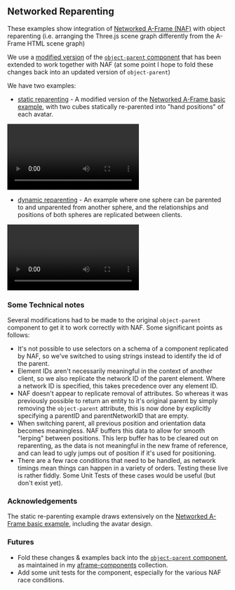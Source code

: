 

## Networked Reparenting

These examples show integration of [Networked A-Frame (NAF)](https://github.com/networked-aframe) with object reparenting (i.e. arranging the Three.js scene graph differently from the A-Frame HTML scene graph)

We use a [modified version](https://github.com/diarmidmackenzie/aframe-examples/tree/main/compositions/networked-reparenting/object-parent.js) of the [`object-parent` component](https://diarmidmackenzie.github.io/aframe-components/components/object-parent/) that has been extended to work together with NAF (at some point I hope to fold these changes back into an updated version of `object-parent`)

We have two examples:

- [static reparenting](./static/) - A modified version of the [Networked A-Frame basic example](https://github.com/networked-aframe/networked-aframe#more-examples), with two cubes statically re-parented into "hand positions" of each avatar.

<video src="https://github.com/diarmidmackenzie/aframe-examples/assets/16045703/64ecb4d4-8f83-47bd-9183-766aa6f8f9ee" controls="controls" style="max-width: 400px;">
</video>

- [dynamic reparenting](./dynamic/) - An example where one sphere can be parented to and unparented from another sphere, and the relationships and positions of both spheres are replicated between clients.

<video src="https://github.com/diarmidmackenzie/aframe-examples/assets/16045703/9489a51d-83d1-4a42-9a85-e426273c3b46" controls="controls" style="max-width: 400px;">
</video>



### Some Technical notes

Several modifications had to be made to the original `object-parent` component to get it to work correctly with NAF.  Some significant points as follows:

- It's not possible to use selectors on a schema of a component replicated by NAF, so we've switched to using strings instead to identify the id of the parent.
- Element IDs aren't necessarily meaningful in the context of another client, so we also replicate the network ID of the parent element.  Where a network ID is specified, this takes precedence over any element ID.
- NAF doesn't appear to replicate removal of attributes.  So whereas it was previously possible to return an entity to it's original parent by simply removing the `object-parent` attribute, this is now done by explicitly specifying a parentID and parentNetworkID that are empty.
- When switching parent, all previous position and orientation data becomes meaningless.  NAF buffers this data to allow for smooth "lerping" between positions.  This lerp buffer has to be cleared out on reparenting, as the data is not meaningful in the new frame of reference, and can lead to ugly jumps out of position if it's used for positioning.
- There are a few race conditions that need to be handled, as network timings mean things can happen in a variety of orders.  Testing these live is rather fiddly.  Some Unit Tests of these cases would be useful (but don't exist yet).



### Acknowledgements

The static re-parenting example draws extensively on the [Networked A-Frame basic example](https://github.com/networked-aframe/networked-aframe#more-examples), including the avatar design.



### Futures

- Fold these changes & examples back into the [`object-parent` component](https://diarmidmackenzie.github.io/aframe-components/components/object-parent/), as maintained in my [aframe-components](https://diarmidmackenzie.github.io/aframe-components/) collection.
- Add some unit tests for the component, especially for the various NAF race conditions.



​	